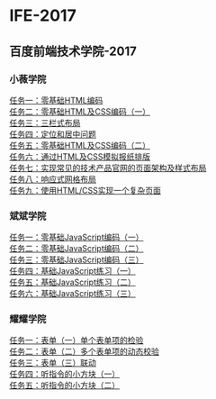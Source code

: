 # IFE-2017
## 百度前端技术学院-2017
### 小薇学院
[任务一：零基础HTML编码](html/task-1.html)</br>
[任务二：零基础HTML及CSS编码（一）]()</br>
[任务三：三栏式布局]()</br>
[任务四：定位和居中问题]()</br>
[任务五：零基础HTML及CSS编码（二）]()</br>
[任务六：通过HTML及CSS模拟报纸排版]()</br>
[任务七：实现常见的技术产品官网的页面架构及样式布局]()</br>
[任务八：响应式网格布局]()</br>
[任务九：使用HTML/CSS实现一个复杂页面]()</br>
### 斌斌学院
[任务一：零基础JavaScript编码（一）]()</br>
[任务二：零基础JavaScript编码（二）]()</br>
[任务三：零基础JavaScript编码（三）]()</br>
[任务四：基础JavaScript练习（一）]()</br>
[任务五：基础JavaScript练习（二）]()</br>
[任务六：基础JavaScript练习（三）]()</br>
### 耀耀学院
[任务一：表单（一）单个表单项的检验]()</br>
[任务二：表单（二）多个表单项的动态校验]()</br>
[任务三：表单（三）联动]()</br>
[任务四：听指令的小方块（一）]()</br>
[任务五：听指令的小方块（二）]()</br>
